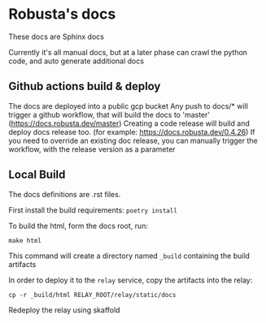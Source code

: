 # Robusta's docs
These docs are Sphinx docs

Currently it's all manual docs, but at a later phase can crawl the python code, and auto generate additional docs

## Github actions build & deploy
The docs are deployed into a public gcp bucket
Any push to docs/* will trigger a github workflow, that will build the docs to 'master' (https://docs.robusta.dev/master)
Creating a code release will build and deploy docs release too. (for example: https://docs.robusta.dev/0.4.26)
If you need to override an existing doc release, you can manually trigger the workflow, with the release version as a parameter

## Local Build

The docs definitions are .rst files.

First install the build requirements:
`poetry install`

To build the html, form the docs root, run:

`make html`

This command will create a directory named `_build` containing the build artifacts

In order to deploy it to the `relay` service, copy the artifacts into the relay:

`cp -r _build/html RELAY_ROOT/relay/static/docs`

Redeploy the relay using skaffold